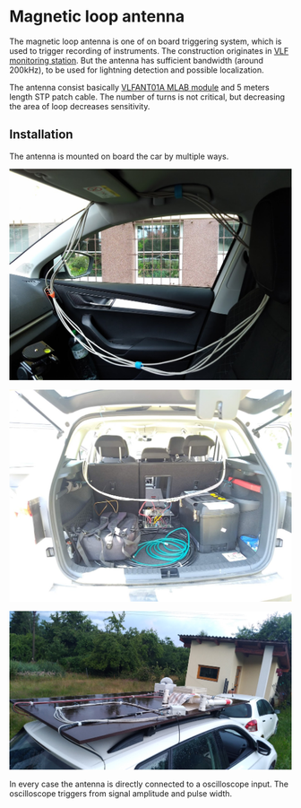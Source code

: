 # Magnetic loop antenna

The magnetic loop antenna is one of on board triggering system, which is used to trigger recording of instruments.
The construction originates in [VLF monitoring station](https://github.com/Ionozor/VLFMON01). But the antenna has sufficient bandwidth (around 200kHz), to be used for lightning detection and possible localization.  

The antenna consist basically [VLFANT01A MLAB module](https://github.com/mlab-modules/VLFANT01) and 5 meters length STP patch cable. The number of turns is not critical, but decreasing the area of loop decreases sensitivity.   

## Installation

The antenna is mounted on board the car by multiple ways.

![Car side door mount](doc/img/side_door_mount.png)

![Car back mount](doc/img/car_back_mount.png)

![Car roof mount](doc/img/car_roof_mount.jpg)

In every case the antenna is directly connected to a oscilloscope input. The oscilloscope triggers from signal amplitude and pulse width.
